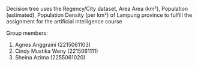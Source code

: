 Decision tree uses the Regency/City dataset, Area Area (km²), Population (estimated), Population Density (per km²)
of Lampung province to fulfill the assignment for the artificial intelligence course


Group members:
1. Agnes Anggraini (2215061103)
2. Cindy Mustika Weny (2215061111)
3. Sheina Azima (2255061020)
